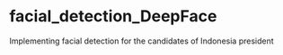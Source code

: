 # facial_detection_DeepFace
Implementing facial detection for the candidates of Indonesia president
